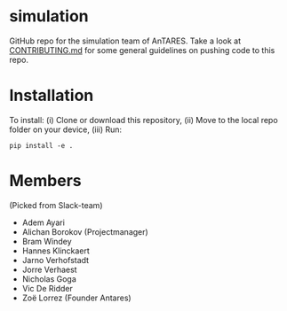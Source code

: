 # simulation
GitHub repo for the simulation team of AnTARES. 
Take a look at [CONTRIBUTING.md](CONTRIBUTING.md) for some general guidelines on pushing code to this repo. 

# Installation
To install: 
(i) Clone or download this repository,
(ii) Move to the local repo folder on your device,
(iii) Run:
```
pip install -e .
```

# Members
(Picked from Slack-team)
- Adem Ayari
- Alichan Borokov (Projectmanager)
- Bram Windey
- Hannes Klinckaert
- Jarno Verhofstadt
- Jorre Verhaest
- Nicholas Goga
- Vic De Ridder
- Zoë Lorrez (Founder Antares)
